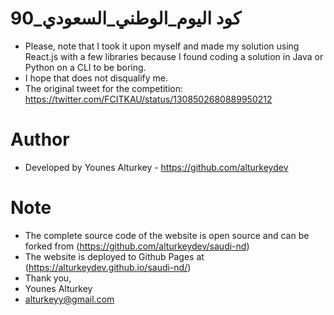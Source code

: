 #  كود اليوم_الوطني_السعودي_90  
- Please, note that I took it upon myself and made my solution using React.js with a few libraries because I found coding a solution in Java or Python on a CLI to be boring.
- I hope that does not disqualify me.
- The original tweet for the competition: https://twitter.com/FCITKAU/status/1308502680889950212

# Author
- Developed by Younes Alturkey - https://github.com/alturkeydev

# Note
- The complete source code of the website is open source and can be forked from (https://github.com/alturkeydev/saudi-nd)
- The website is deployed to Github Pages at (https://alturkeydev.github.io/saudi-nd/)
- Thank you,
- Younes Alturkey
- alturkeyy@gmail.com
